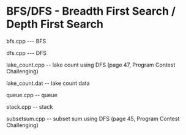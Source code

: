 # BFS/DFS - Breadth First Search / Depth First Search

bfs.cpp	--- BFS

dfs.cpp	--- DFS

lake_count.cpp -- lake count using DFS (page 47, Program Contest Challenging)

lake_count.dat -- lake count data

queue.cpp -- queue

stack.cpp -- stack

subsetsum.cpp -- subset sum using DFS (page 45, Program Contest Challenging)
